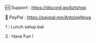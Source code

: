 🆘 Support : https://discord.gg/bztshop


💸 PayPal : https://paypal.me/AntoineNova


1 : Lunch setup.bat

2 : Have Fun !
